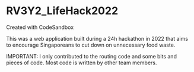 # RV3Y2_LifeHack2022
Created with CodeSandbox <br>

This was a web application built during a 24h hackathon in 2022 that aims to encourage Singaporeans to cut down on unnecessary food waste. <br>

IMPORTANT: I only contributed to the routing code and some bits and pieces of code. Most code is written by other team members.
